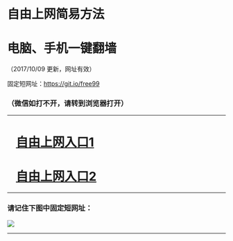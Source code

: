 ﻿# 自由上网简易方法

# 电脑、手机一键翻墙

（2017/10/09 更新，网址有效）

固定短网址：https://git.io/free99

### （微信如打不开，请转到浏览器打开）


***





# &nbsp;&nbsp; <a href="http://ft304955319.fwq-tz-1001.info/fwqtz01.html?t=100900119234 " target="_blank">自由上网入口1</a>
# &nbsp;&nbsp; <a href="http://ft1387614062.fwq-tz-1002.info/fwqtz02.html?t=1009001559 " target="_blank">自由上网入口2</a>
***

### 请记住下图中固定短网址：

<img src="https://s3-us-west-2.amazonaws.com/fwq-1001/yjfq-20170905okok.png" /> 


***

